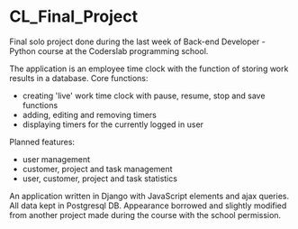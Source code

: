 # CL_Final_Project

Final solo project done during the last week of Back-end Developer - Python course at the Coderslab programming school.

The application is an employee time clock with the function of storing work results in a database.
Core functions:
<ul>
  <li>creating 'live' work time clock with pause, resume, stop and save functions
  <li>adding, editing and removing timers
  <li>displaying timers for the currently logged in user
</ul>
Planned features:
<ul>
  <li>user management
  <li>customer, project and task management
  <li>user, customer, project and task statistics
</ul>

An application written in Django with JavaScript elements and ajax queries. All data kept in Postgresql DB. Appearance borrowed and slightly modified from another project made during the course with the school permission.
